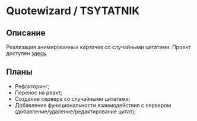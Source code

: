 # Quotewizard / TSYTATNIK

## Описание
Реализация анимированных карточек со случайными цитатами. Проект доступен [здесь](https://shiny-lodge.github.io/quotewizard).

## Планы

* Рефакторинг;
* Перенос на реакт;
* Создание сервера со случайными цитатами;
* Добавление функциональности взаимодействия с сервером (добавление/удаление/редактирование цитат);
